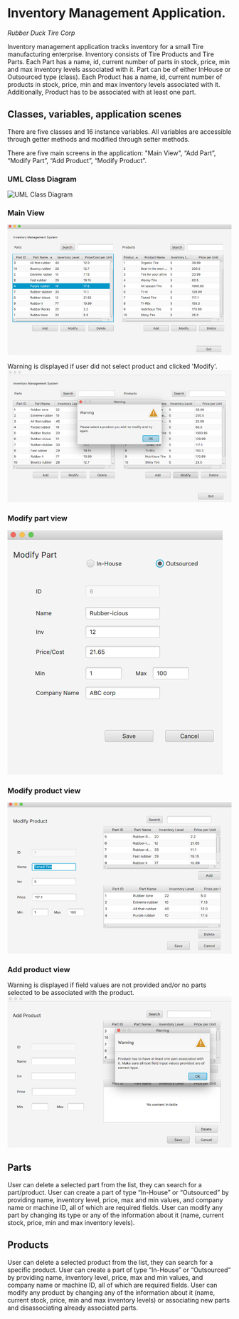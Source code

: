 # Inventory Management Application. 
_Rubber Duck Tire Corp_

Inventory management application tracks inventory for a small Tire manufacturing enterprise. Inventory consists of Tire Products and Tire Parts.
Each Part has a name, id, current number of parts in stock, price, min and max inventory levels associated with it. Part can be of either InHouse or Outsourced type (class).
Each Product has a name, id, current number of products in stock, price, min and max inventory levels associated with it. Additionally, Product has to be associated with at least one part.

## Classes, variables, application scenes
There are five classes and 16 instance variables. All variables are accessible through getter methods and modified through setter methods.

There are five main screens in the application: "Main View", “Add Part”, “Modify Part”, “Add Product”, “Modify Product”.

### UML Class Diagram
![UML Class Diagram](https://github.com/olgashi/Inventory_Management_Application/blob/master/inventory-app-uml-diagram.png)

### Main View
![Main view of the application](https://github.com/olgashi/Inventory-Management-Application/blob/master/main-view.png)

Warning is displayed if user did not select product and clicked 'Modify'.
![Main view of the application. Warning example](https://github.com/olgashi/Inventory-Management-Application/blob/master/main-no-product-selected-warning.png)

### Modify part view
![Modify part view](https://github.com/olgashi/Inventory-Management-Application/blob/master/modify-part-view.jpg)

### Modify product view
![Modify product view](https://github.com/olgashi/Inventory-Management-Application/blob/master/modify-product.png)

### Add product view
Warning is displayed if field values are not provided and/or no parts selected to be associated with the product.
![Product view with warning](https://github.com/olgashi/Inventory-Management-Application/blob/master/add-product-warning.png)

## Parts
User can delete a selected part from the list, they can search for a part/product. 
User can create a part of type “In-House” or “Outsourced” by providing name, inventory level, price, max and min values, and company name or machine ID, all of which are required fields.
User can modify any part by changing its type or any of the information about it (name, current stock, price, min and max inventory levels).

## Products
User can delete a selected product from the list, they can search for a specific product.
User can create a part of type “In-House” or “Outsourced” by providing name, inventory level, price, max and min values, and company name or machine ID, all of which are required fields.
User can modify any product by changing any of the information about it (name, current stock, price, min and max inventory levels) or associating new parts and disassociating already associated parts.
